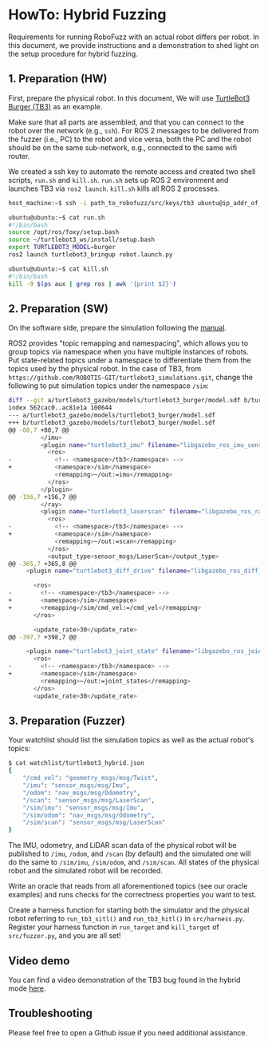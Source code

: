 # HowTo: Hybrid Fuzzing
Requirements for running RoboFuzz with an actual robot differs per robot. In
this document, we provide instructions and a demonstration to shed light on
the setup procedure for hybrid fuzzing.

## 1. Preparation (HW)
First, prepare the physical robot. In this document,
We will use [TurtleBot3 Burger (TB3)](https://www.robotis.us/turtlebot-3-burger-us/)
as an example.

Make sure that all parts are assembled, and that you can connect to the
robot over the network (e.g., `ssh`). For ROS 2 messages to be delivered
from the fuzzer (i.e., PC) to the robot and vice versa, both the PC and the
robot should be on the same sub-network, e.g., connected to the same wifi
router.

We created a ssh key to automate the remote access and created two shell
scripts, `run.sh` and `kill.sh`. `run.sh` sets up ROS 2 environment and
launches TB3 via `ros2 launch`. `kill.sh` kills all ROS 2 processes.

```sh
host_machine:~$ ssh -i path_to_robofuzz/src/keys/tb3 ubuntu@ip_addr_of_TB3

ubuntu@ubuntu:~$ cat run.sh
#!/bin/bash
source /opt/ros/foxy/setup.bash
source ~/turtlebot3_ws/install/setup.bash
export TURTLEBOT3_MODEL=burger
ros2 launch turtlebot3_bringup robot.launch.py

ubuntu@ubuntu:~$ cat kill.sh
#!/bin/bash
kill -9 $(ps aux | grep ros | awk '{print $2}')
```

## 2. Preparation (SW)
On the software side, prepare the simulation following the [manual](https://emanual.robotis.com/docs/en/platform/turtlebot3/simulation/).

ROS2 provides "topic remapping and namespacing", which allows you to group
topics via namespace when you have multiple instances of robots. Put
state-related topics under a namespace to differentiate them from the topics
used by the physical robot. In the case of TB3, from `https://github.com/ROBOTIS-GIT/turtlebot3_simulations.git`,
change the following to put simulation topics under the namespace `/sim`:
```sh
diff --git a/turtlebot3_gazebo/models/turtlebot3_burger/model.sdf b/turtlebot3_gazebo/models/turtlebot3_burger/model.sdf
index 562cac0..ac81e1a 100644
--- a/turtlebot3_gazebo/models/turtlebot3_burger/model.sdf
+++ b/turtlebot3_gazebo/models/turtlebot3_burger/model.sdf
@@ -88,7 +88,7 @@
         </imu>
         <plugin name="turtlebot3_imu" filename="libgazebo_ros_imu_sensor.so">
           <ros>
-            <!-- <namespace>/tb3</namespace> -->
+            <namespace>/sim</namespace>
             <remapping>~/out:=imu</remapping>
           </ros>
         </plugin>
@@ -156,7 +156,7 @@
         </ray>
         <plugin name="turtlebot3_laserscan" filename="libgazebo_ros_ray_sensor.so">
           <ros>
-            <!-- <namespace>/tb3</namespace> -->
+            <namespace>/sim</namespace>
             <remapping>~/out:=scan</remapping>
           </ros>
           <output_type>sensor_msgs/LaserScan</output_type>
@@ -365,7 +365,8 @@
     <plugin name="turtlebot3_diff_drive" filename="libgazebo_ros_diff_drive.so">

       <ros>
-        <!-- <namespace>/tb3</namespace> -->
+        <namespace>/sim</namespace>
+        <remapping>/sim/cmd_vel:=/cmd_vel</remapping>
       </ros>

       <update_rate>30</update_rate>
@@ -397,7 +398,7 @@

     <plugin name="turtlebot3_joint_state" filename="libgazebo_ros_joint_state_publisher.so">
       <ros>
-        <!-- <namespace>/tb3</namespace> -->
+        <namespace>/sim</namespace>
         <remapping>~/out:=joint_states</remapping>
       </ros>
       <update_rate>30</update_rate>
```

## 3. Preparation (Fuzzer)

Your watchlist should list the simulation topics as well as the actual
robot's topics:
```sh
$ cat watchlist/turtlebot3_hybrid.json
{
    "/cmd_vel": "geometry_msgs/msg/Twist",
    "/imu": "sensor_msgs/msg/Imu",
    "/odom": "nav_msgs/msg/Odometry",
    "/scan": "sensor_msgs/msg/LaserScan",
    "/sim/imu": "sensor_msgs/msg/Imu",
    "/sim/odom": "nav_msgs/msg/Odometry",
    "/sim/scan": "sensor_msgs/msg/LaserScan"
}
```

The IMU, odometry, and LiDAR scan data of the physical robot will be
published to `/imu`, `/odom`, and `/scan` (by default) and the simulated one
will do the same to `/sim/imu`, `/sim/odom`, and `/sim/scan`.
All states of the physical robot and the simulated robot will be recorded.

Write an oracle that reads from all aforementioned topics (see our oracle
examples) and runs checks for the correctness properties you want to test.

Create a harness function for starting both the simulator and the physical
robot referring to `run_tb3_sitl()` and `run_tb3_hitl()` in `src/harness.py`.
Register your harness function in `run_target` and `kill_target` of
`src/fuzzer.py`, and you are all set!

## Video demo
You can find a video demonstration of the TB3 bug found in the hybrid mode [here](https://youtu.be/MB5iCiYLBCI).

## Troubleshooting
Please feel free to open a Github issue if you need additional assistance.

